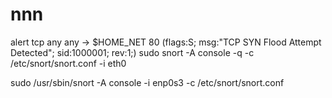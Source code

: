 # nnn
alert tcp any any -> $HOME_NET 80 (flags:S; msg:"TCP SYN Flood Attempt Detected"; sid:1000001; rev:1;)
sudo snort -A console -q -c /etc/snort/snort.conf -i eth0

sudo /usr/sbin/snort -A console -i enp0s3 -c /etc/snort/snort.conf
